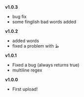 **v1.0.3**
- bug fix
- some finglish bad words added

**v1.0.2**
- added words
- fixed a problem with ظ

**v1.0.1**
- Fixed a bug (always returns true)
- multiline regex

**v1.0.0**
- First upload!